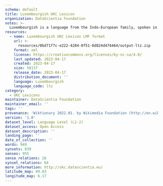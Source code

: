 ```yaml
---
schema: default
title: Luxembourgish UKC Lexicon
organization: DataScientia Foundation
notes: >-
  Luxembourgish is a language from the Indo-European family, spoken in Eurasia. The UKC Lexicon of Luxembourgish is represented as a lexico-semantic network. It consists of words, word senses, synsets, as well as sense-level and synset-level relationships.
resources:
  - name: Luxembourgish UKC Lexicon LMF format
    url: >-
      resources/0bd71f7c-e222-4284-8f51-0d824d474464/output-ltz.zip
    format: xml
    license: https://creativecommons.org/licenses/by-nc-sa/4.0/
    last_updated: 2023-04-17
    created: 2023-04-17
    size: 58137
    release_date: 2023-04-17
    distribution_document: ''
    language: Luxembourgish
    language_code: ltz
category:
  - UKC Lexicons
maintainer: DataScientia Foundation
maintainer_email: ''
tags: ''
provenance: 'Wiktionary 2022.01. by Wikimedia Foundation (http://en.wiktionary.org); CogNet 2.1 by Khuyagbaatar Batsuren, National University of Mongolia (http://cognet.ukc.disi.unitn.it); KinDiv: Kinship Diversity 1.0 by Temuulen Khishigsuren (http://ukc.disi.unitn.it/index.php/kinship/); MorphyNet 2.0 by Gábor Bella and Khuyagbaatar Batsuren (http://ukc.disi.unitn.it/index.php/morphynet/); Antonymy 1.0 by Gábor Bella (http://ukc.datascientia.eu); Princeton WordNet 2.1 by Princeton University (https://wordnet.princeton.edu)'
version: '1.0'
dataset_level: Language Level (L1-2)
dataset_access: Open Access
dataset_description: ''
landing_page: ''
date_of_collection: ''
words: 949
synsets: 839
senses: 955
sense_relations: 26
synset_relations: 64
more_information: http://ukc.datascientia.eu/
latitude_map: 49.83
longitude_map: 6.17
---
```

